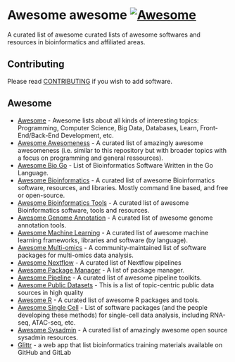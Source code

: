 # Awesome awesome [![Awesome](https://cdn.rawgit.com/sindresorhus/awesome/d7305f38d29fed78fa85652e3a63e154dd8e8829/media/badge.svg)](https://github.com/sindresorhus/awesome)

A curated list of awesome curated lists of awesome softwares and resources in bioinformatics and affiliated areas.

## Contributing
Please read [CONTRIBUTING](./CONTRIBUTING.md) if you wish to add software.

## Awesome

* [Awesome](https://github.com/sindresorhus/awesome) - Awesome lists about all kinds of interesting topics: Programming, Computer Science, Big Data, Databases, Learn, Front-End/Back-End Development, etc.
* [Awesome Awesomeness](https://github.com/bayandin/awesome-awesomeness) - A curated list of amazingly awesome awesomeness (i.e. similar to this repository but with broader topics with a focus on programming and general ressources).
* [Awesome Bio Go](https://github.com/dissipative/awesome-bio-go) - List of Bioinformatics Software Written in the Go Language.
* [Awesome Bioinformatics](https://github.com/danielecook/Awesome-Bioinformatics) - A curated list of awesome Bioinformatics software, resources, and libraries. Mostly command line based, and free or open-source.
* [Awesome Bioinformatics Tools](https://github.com/ZhihaoXie/awesome-bioinformatics-tools) - A curated list of awesome Bioinformatics software, tools and resources.
* [Awesome Genome Annotation](https://juke34.github.io/awesome-genome-annotation/) - A curated list of awesome genome annotation tools.
* [Awesome Machine Learning](https://github.com/josephmisiti/awesome-machine-learning) - A curated list of awesome machine learning frameworks, libraries and software (by language).
* [Awesome Multi-omics](https://github.com/mikelove/awesome-multi-omics) - A community-maintained list of software packages for multi-omics data analysis.
* [Awesome Nextflow](https://github.com/nextflow-io/awesome-nextflow) - A curated list of Nextflow pipelines 
* [Awesome Package Manager](https://github.com/damon-kwok/awesome-package-manager) - A list of package manager.
* [Awesome Pipeline](https://github.com/pditommaso/awesome-pipeline) - A curated list of awesome pipeline toolkits.
* [Awesome Public Datasets](https://github.com/awesomedata/awesome-public-datasets) - This is a list of topic-centric public data sources in high quality
* [Awesome R](https://github.com/qinwf/awesome-R) - A curated list of awesome R packages and tools.
* [Awesome Single Cell](https://github.com/seandavi/awesome-single-cell) - List of software packages (and the people developing these methods) for single-cell data analysis, including RNA-seq, ATAC-seq, etc.
* [Awesome Sysadmin](https://github.com/kahun/awesome-sysadmin/blob/master/README.md) - A curated list of amazingly awesome open source sysadmin resources. 
* [Glittr](https://glittr.org/?per_page=25&sort_by=stargazers&sort_direction=desc) - a web app that list bioinformatics training materials available on GitHub and GitLab

